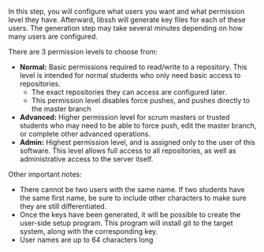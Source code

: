 In this step, you will configure what users you want and what permission level they have. Afterward, libssh will
generate key files for each of these users. The generation step may take several minutes depending on how many users are
configured.

There are 3 permission levels to choose from:
  * __Normal:__ Basic permissions required to read/write to a repository. This level is intended for normal students who
only need basic access to repositories. 
    * The exact repositories they can access are configured later.
    * This permission level disables force pushes, and pushes directly to the master branch
  * __Advanced:__ Higher permission level for scrum masters or trusted students who may need to be able to force push, edit
the master branch, or complete other advanced operations.
  * __Admin:__ Highest permission level, and is assigned only to the user of this software. This level allows full access to
all repositories, as well as administrative access to the server itself.

Other important notes:
  * There cannot be two users with the same name. If two students have the same first name, be sure to include other
characters to make sure they are still differentiated.
  * Once the keys have been generated, it will be possible to create the user-side setup program. This program will
install git to the target system, along with the corresponding key. 
  * User names are up to 64 characters long
